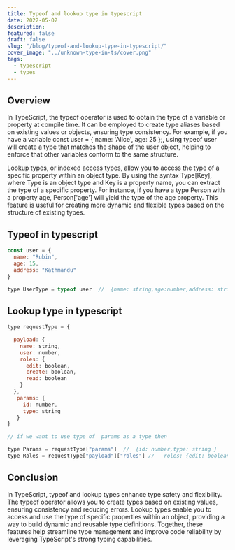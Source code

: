 ```yaml
---
title: Typeof and lookup type in typescript
date: 2022-05-02
description:
featured: false
draft: false
slug: "/blog/typeof-and-lookup-type-in-typescript/"
cover_image: "../unknown-type-in-ts/cover.png"
tags:
  - typescript
  - types
---
```


## Overview

In TypeScript, the typeof operator is used to obtain the type of a variable or property at compile time. It can be employed to create type aliases based on existing values or objects, ensuring type consistency. For example, if you have a variable const user = { name: 'Alice', age: 25 };, using typeof user will create a type that matches the shape of the user object, helping to enforce that other variables conform to the same structure.

Lookup types, or indexed access types, allow you to access the type of a specific property within an object type. By using the syntax Type[Key], where Type is an object type and Key is a property name, you can extract the type of a specific property. For instance, if you have a type Person with a property age, Person['age'] will yield the type of the age property. This feature is useful for creating more dynamic and flexible types based on the structure of existing types.

## Typeof in typescript

```js
const user = {
  name: "Rubin",
  age: 15,
  address: "Kathmandu"
}

type UserType = typeof user  //  {name: string,age:number,address: string}
```

## Lookup type in typescript

```js
type requestType = {

  payload: {
    name: string,
    user: number,
    roles: {
      edit: boolean,
      create: boolean,
      read: boolean
    }
  },
   params: {
     id: number,
     type: string
   }
}

// if we want to use type of  params as a type then

type Params = requestType["params"]  //  {id: number,type: string }
type Roles = requestType["payload"]["roles"] //   roles: {edit: boolean,create: boolean,read: boolean}

```

## Conclusion

In TypeScript, typeof and lookup types enhance type safety and flexibility. The typeof operator allows you to create types based on existing values, ensuring consistency and reducing errors. Lookup types enable you to access and use the type of specific properties within an object, providing a way to build dynamic and reusable type definitions. Together, these features help streamline type management and improve code reliability by leveraging TypeScript's strong typing capabilities.
